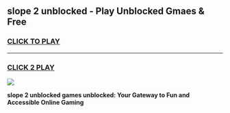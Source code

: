 
## slope 2 unblocked - Play Unblocked Gmaes & Free
<h3>
<a href="https://news.freeplayer.one?title=slope_2_unblocked&ref=16F">CLICK TO PLAY</a></h3>
<hr>

<h3>
<a href="https://news.freeplayer.one?title=slope_2_unblocked&ref=16F">CLICK 2 PLAY</a>
  
</h3>

<a href="https://news.freeplayer.one?title=slope_2_unblocked&ref=16F/"><img src="https://clearcache.store/games.png"></a>


**slope 2 unblocked games unblocked: Your Gateway to Fun and Accessible Online Gaming**
